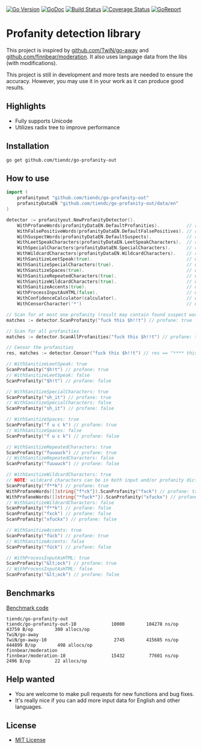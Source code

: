 [![Go Version][gover-img]][gover] [![GoDoc][doc-img]][doc] [![Build Status][ci-img]][ci] [![Coverage Status][cov-img]][cov] [![GoReport][rpt-img]][rpt]

# Profanity detection library

This project is inspired by [github.com/TwiN/go-away](https://github.com/TwiN/go-away) and
[github.com/finnbear/moderation](https://github.com/finnbear/moderation). It also uses
language data from the libs (with modifications).

This project is still in development and more tests are needed to ensure the accuracy.
However, you may use it in your work as it can produce good results.

## Highlights

- Fully supports Unicode
- Utilizes radix tree to improve performance

## Installation

```shell
go get github.com/tiendc/go-profanity-out
```

## How to use

```go
import (
    profanityout "github.com/tiendc/go-profanity-out"
    profanityDataEN "github.com/tiendc/go-profanity-out/data/en"
)

detector := profanityout.NewProfanityDetector().
    WithProfaneWords(profanityDataEN.DefaultProfanities).          // required
    WithFalsePositiveWords(profanityDataEN.DefaultFalsePositives). // required
    WithSuspectWords(profanityDataEN.DefaultSuspects).             // required
    WithLeetSpeakCharacters(profanityDataEN.LeetSpeakCharacters).  // required
    WithSpecialCharacters(profanityDataEN.SpecialCharacters).      // required
    WithWildcardCharacters(profanityDataEN.WildcardCharacters).    // required
    WithSanitizeLeetSpeak(true).                                   // default: true
    WithSanitizeSpecialCharacters(true).                           // default: true
    WithSanitizeSpaces(true).                                      // default: true
    WithSanitizeRepeatedCharacters(true).                          // default: true
    WithSanitizeWildcardCharacters(true).                          // default: true
    WithSanitizeAccents(true).                                     // default: true
    WithProcessInputAsHTML(false).                                 // default: false
    WithConfidenceCalculator(calculator).                          // default: built-in
    WithCensorCharacter('*')                                       // default: *

// Scan for at most one profanity (result may contain found suspect words and/or false positives)
matches := detector.ScanProfanity("fuck this $h!!t") // profane: true

// Scan for all profanities
matches := detector.ScanAllProfanities("fuck this $h!!t") // profane: true

// Censor the profanities
res, matches := detector.Censor("fuck this $h!!t") // res == "**** this *****"

// WithSanitizeLeetSpeak: true
ScanProfanity("$h!t") // profane: true
// WithSanitizeLeetSpeak: false
ScanProfanity("$h!t") // profane: false

// WithSanitizeSpecialCharacters: true
ScanProfanity("sh_it") // profane: true
// WithSanitizeSpecialCharacters: false
ScanProfanity("sh_it") // profane: false

// WithSanitizeSpaces: true
ScanProfanity("f u c k") // profane: true
// WithSanitizeSpaces: false
ScanProfanity("f u c k") // profane: false

// WithSanitizeRepeatedCharacters: true
ScanProfanity("fuuuuck") // profane: true
// WithSanitizeRepeatedCharacters: false
ScanProfanity("fuuuuck") // profane: false

// WithSanitizeWildcardCharacters: true
// NOTE: wildcard characters can be in both input and/or profanity dictionary
ScanProfanity("f**k") // profane: true
WithProfaneWords([]string{"f*ck"}).ScanProfanity("fxck") // profane: true
WithProfaneWords([]string{"*fuck*"}).ScanProfanity("xfuckx") // profane: true
// WithSanitizeWildcardCharacters: false
ScanProfanity("f**k") // profane: false
ScanProfanity("fxck") // profane: false
ScanProfanity("xfuckx") // profane: false

// WithSanitizeAccents: true
ScanProfanity("fúck") // profane: true
// WithSanitizeAccents: false
ScanProfanity("fúck") // profane: false

// WithProcessInputAsHTML: true
ScanProfanity("&lt;ock") // profane: true
// WithProcessInputAsHTML: false
ScanProfanity("&lt;ock") // profane: false
```

## Benchmarks

[Benchmark code](https://gist.github.com/tiendc/bd5a0655ad07251f626402d819786d84)

```
tiendc/go-profanity-out
tiendc/go-profanity-out-10         	   10000	    104278 ns/op	   43759 B/op	     300 allocs/op
TwiN/go-away
TwiN/go-away-10                    	    2745	    415685 ns/op	  444899 B/op	     498 allocs/op
finnbear/moderation
finnbear/moderation-10             	   15432	     77601 ns/op	    2496 B/op	      22 allocs/op
```

## Help wanted

- You are welcome to make pull requests for new functions and bug fixes.
- It's really nice if you can add more input data for English and other languages.

## License

- [MIT License](LICENSE)

[doc-img]: https://pkg.go.dev/badge/github.com/tiendc/go-profanity-out
[doc]: https://pkg.go.dev/github.com/tiendc/go-profanity-out
[gover-img]: https://img.shields.io/badge/Go-%3E%3D%201.20-blue
[gover]: https://img.shields.io/badge/Go-%3E%3D%201.20-blue
[ci-img]: https://github.com/tiendc/go-profanity-out/actions/workflows/go.yml/badge.svg
[ci]: https://github.com/tiendc/go-profanity-out/actions/workflows/go.yml
[cov-img]: https://codecov.io/gh/tiendc/go-profanity-out/branch/main/graph/badge.svg
[cov]: https://codecov.io/gh/tiendc/go-profanity-out
[rpt-img]: https://goreportcard.com/badge/github.com/tiendc/go-profanity-out
[rpt]: https://goreportcard.com/report/github.com/tiendc/go-profanity-out
